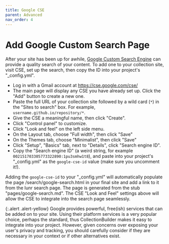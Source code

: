```yaml
---
title: Google CSE
parent: Advanced
nav_order: 4
---
```


# Add Google Custom Search Page

After your site has been up for awhile, [Google Custom Search Engine](https://cse.google.com/cse/) can provide a quality search of your content.
To add one to your collection site, visit CSE, set up the search, then copy the ID into your project's "_config.yml".

- Log in with a Gmail account at <https://cse.google.com/cse/>
- The main page will display any CSE you have already set up. Click the "Add" button to create a new one.
- Paste the full URL of your collection site followed by a wild card (`*`) in the "Sites to search" box. For example, `username.github.io/repository/*`.
- Give the CSE a meaningful name, then click "Create".
- Click "Control panel" to customize.
- Click "Look and feel" on the left side menu.
- On the Layout tab, choose "Full width", then click "Save"
- On the Themes tab, choose "Minimalist", then click "Save"
- Click "Setup", "Basics" tab, next to "Details", click "Search engine ID".
- Copy the "Search engine ID" (a weird string, for example `002151703305773322890:1pu3smhw1t8`), and paste into your project's "_config.yml" as the `google-cse-id` value (make sure you uncomment it!).

Adding the `google-cse-id` to your "_config.yml" will automatically populate the page /search/google-search.html in your final site and add a link to it from the lunr search page.
The page is generated from the stub "pages/google-search.md".
The CSE "Look and Feel" settings above will allow the CSE to integrate into the search page seamlessly.

{:.alert .alert-yellow}
Google provides powerful, free(ish) services that can be added on to your site.
Using their platform services is a very popular choice, perhaps the standard, thus CollectionBuilder makes it easy to integrate into your project. 
However, given concerns over exposing your user's privacy and tracking, you should carefully consider if they are necessary in your context or if other alternatives exist.
